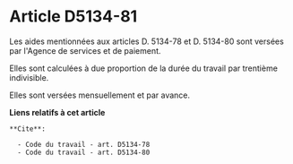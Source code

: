 # Article D5134-81

Les aides mentionnées aux articles D. 5134-78 et D. 5134-80 sont versées par l'Agence de services et de paiement. 

Elles sont calculées à due proportion de la durée du travail par trentième indivisible. 

Elles sont versées mensuellement et par avance.

**Liens relatifs à cet article**

	**Cite**:

	  - Code du travail - art. D5134-78
	  - Code du travail - art. D5134-80

